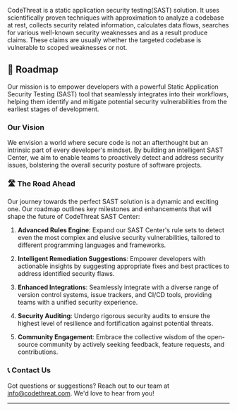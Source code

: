 CodeThreat is a static application security testing(SAST) solution. It uses scientifically proven techniques with approximation to analyze a codebase at rest, collects security related information, calculates data flows, searches for various well-known security weaknesses and as a result produce claims. These claims are usually whether the targeted codebase is vulnerable to scoped weaknesses or not.

## 🚀 Roadmap

Our mission is to empower developers with a powerful Static Application Security Testing (SAST) tool that seamlessly integrates into their workflows, helping them identify and mitigate potential security vulnerabilities from the earliest stages of development.

### Our Vision

We envision a world where secure code is not an afterthought but an intrinsic part of every developer's mindset. By building an intelligent SAST Center, we aim to enable teams to proactively detect and address security issues, bolstering the overall security posture of software projects.

### 🛣️ The Road Ahead

Our journey towards the perfect SAST solution is a dynamic and exciting one. Our roadmap outlines key milestones and enhancements that will shape the future of CodeThreat SAST Center:

1. **Advanced Rules Engine**: Expand our SAST Center's rule sets to detect even the most complex and elusive security vulnerabilities, tailored to different programming languages and frameworks.

2. **Intelligent Remediation Suggestions**: Empower developers with actionable insights by suggesting appropriate fixes and best practices to address identified security flaws.

3. **Enhanced Integrations**: Seamlessly integrate with a diverse range of version control systems, issue trackers, and CI/CD tools, providing teams with a unified security experience.

4. **Security Auditing**: Undergo rigorous security audits to ensure the highest level of resilience and fortification against potential threats.

5. **Community Engagement**: Embrace the collective wisdom of the open-source community by actively seeking feedback, feature requests, and contributions.


### 📞 Contact Us

Got questions or suggestions? Reach out to our team at [info@codethreat.com](mailto:info@codethreat.com). We'd love to hear from you!


---

